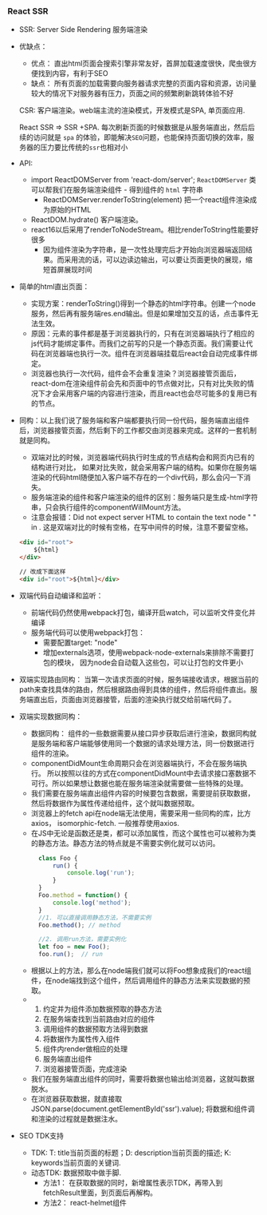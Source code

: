 ### React SSR

- SSR: Server Side Rendering 服务端渲染

- 优缺点：

  - 优点： 直出html页面会搜索引擎非常友好，首屏加载速度很快，爬虫很方便找到内容，有利于SEO
  - 缺点： 所有页面的加载需要向服务器请求完整的页面内容和资源，访问量较大的情况下对服务器有压力，页面之间的频繁刷新跳转体验不好

  

  CSR: 客户端渲染。web端主流的渲染模式，开发模式是SPA, 单页面应用.

  React SSR => SSR +SPA. 每次刷新页面的时候数据是从服务端直出，然后后续的访问就是 `spa` 的体验，即能解决`SEO`问题，也能保持页面切换的效率，服务器的压力要比传统的`ssr`也相对小

- API:

  - import ReactDOMServer from 'react-dom/server'; `ReactDOMServer` 类可以帮我们在服务端渲染组件 - 得到组件的 `html` 字符串
    - ReactDOMServer.renderToString(element) 把一个react组件渲染成为原始的HTML
  - ReactDOM.hydrate() 客户端渲染。
  - react16以后采用了renderToNodeStream。相比renderToString性能要好很多
    - 因为组件渲染为字符串，是一次性处理完后才开始向浏览器端返回结果。而采用流的话，可以边读边输出，可以要让页面更快的展现，缩短首屏展现时间

- 简单的html直出页面：

  - 实现方案：renderToString(<HelloWorld />)得到一个静态的html字符串。创建一个node服务，然后再有服务端res.end输出。但是如果增加交互的话，点击事件无法生效。
  - 原因：元素的事件都是基于浏览器执行的，只有在浏览器端执行了相应的js代码才能绑定事件。而我们之前写的只是一个静态页面。我们需要让代码在浏览器端也执行一次。组件在浏览器端挂载后react会自动完成事件绑定。
  - 浏览器也执行一次代码，组件会不会重复渲染？浏览器接管页面后，react-dom在渲染组件前会先和页面中的节点做对比，只有对比失败的情况下才会采用客户端的内容进行渲染，而且react也会尽可能多的复用已有的节点。

- 同构：以上我们说了服务端和客户端都要执行同一份代码，服务端直出组件后，浏览器接管页面，然后剩下的工作都交由浏览器来完成。这样的一套机制就是同构。
    - 双端对比的时候，浏览器端代码执行时生成的节点结构会和网页内已有的结构进行对比， 如果对比失败，就会采用客户端的结构。如果你在服务端渲染的代码html随便加入客户端不存在的一个div代码，那么会闪一下消失。 
    - 服务端渲染的组件和客户端渲染的组件的区别：服务端只是生成-html字符串，只会执行组件的componentWillMount方法。
    - 注意会报错：Did not expect server HTML to contain the text node " " in . 这是双端对比的时候有空格，在写中间件的时候，注意不要留空格。
    ```html
    <div id="root">
        ${html}
    </div>

    // 改成下面这样
    <div id="root">${html}</div>
    ```
    

- 双端代码自动编译和监听：
    - 前端代码仍然使用webpack打包，编译开启watch，可以监听文件变化并编译
    - 服务端代码可以使用webpack打包：
        - 需要配置target: "node"
        - 增加externals选项，使用webpack-node-externals来排除不需要打包的模块， 因为node会自动载入这些包，可以让打包的文件更小

- 双端实现路由同构：
    当第一次请求页面的时候，服务端接收请求，根据当前的path来查找具体的路由，然后根据路由得到具体的组件，然后将组件直出。服务端直出后，页面由浏览器接管，后面的渲染执行就交给前端代码了。

- 双端实现数据同构：
    - 数据同构： 组件的一些数据需要从接口异步获取后进行渲染，数据同构就是服务端和客户端能够使用同一个数据的请求处理方法，同一份数据进行组件的渲染。
    - componentDidMount生命周期只会在浏览器端执行，不会在服务端执行。 所以按照以往的方式在componentDidMount中去请求接口塞数据不可行。所以如果想让数据也能在服务端渲染就需要做一些特殊的处理。
    - 我们需要在服务端直出组件内容的时候要包含数据，需要提前获取数据，然后将数据作为属性传递给组件，这个就叫数据预取。
    - 浏览器上的fetch api在node端无法使用，需要采用一些同构的库，比方axios， isomorphic-fetch. 一般推荐使用axios.
    - 在JS中无论是函数还是类，都可以添加属性，而这个属性也可以被称为类的静态方法。静态方法的特点就是不需要实例化就可以访问。
      ```javascript
        class Foo {
            run() {
                console.log('run');
            }
        }
        Foo.method = function() {
            console.log('method');
        }
        //1. 可以直接调用静态方法，不需要实例
        Foo.method(); // method

        //2. 调用run方法，需要实例化
        let foo = new Foo();
        foo.run();  // run
      ```
    - 根据以上的方法，那么在node端我们就可以将Foo想象成我们的react组件，在node端找到这个组件，然后调用组件的静态方法来实现数据的预取。
    -  1. 约定并为组件添加数据预取的静态方法
       2. 在服务端查找到当前路由对应的组件
       3. 调用组件的数据预取方法得到数据
       4. 将数据作为属性传入组件
       5. 组件内render做相应的处理
       6. 服务端直出组件
       7. 浏览器接管页面，完成渲染
    - 我们在服务端直出组件的同时，需要将数据也输出给浏览器，这就叫数据脱水。
    - 在浏览器获取数据，就直接取JSON.parse(document.getElementById('ssr').value); 将数据和组件调和渲染的过程就是数据注水。

- SEO TDK支持
    - TDK: T: title当前页面的标题；D: description当前页面的描述; K: keywords当前页面的关键词.
    - 动态TDK: 数据预取中做手脚. 
      - 方法1： 在获取数据的同时，新增属性表示TDK，再带入到fetchResult里面，到页面后再解构。
      - 方法2： react-helmet组件


